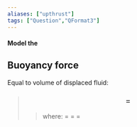 ```yaml
---
aliases: ["upthrust"]
tags: ["Question","QFormat3"]
---
```


#### Model the
## Buoyancy force
Equal to volume of displaced fluid:

> ### $$  = $$ 
>> where:
>> $=$ 
>> $=$
>> $=$